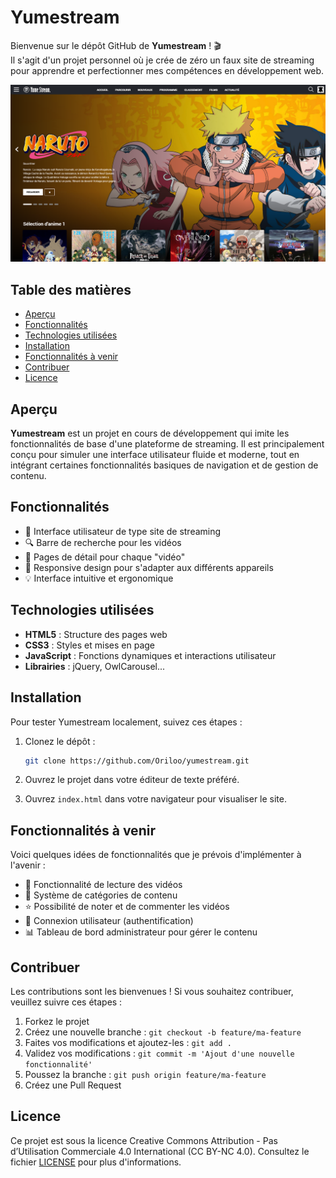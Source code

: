 # Yumestream

Bienvenue sur le dépôt GitHub de **Yumestream** ! 🎬  
Il s'agit d'un projet personnel où je crée de zéro un faux site de streaming pour apprendre et perfectionner mes compétences en développement web.

![Capture d'écran de la page d'accueil de Yumestream](github/CapturePage.png)

## Table des matières

- [Aperçu](#aperçu)
- [Fonctionnalités](#fonctionnalités)
- [Technologies utilisées](#technologies-utilisées)
- [Installation](#installation)
- [Fonctionnalités à venir](#fonctionnalités-à-venir)
- [Contribuer](#contribuer)
- [Licence](#licence)

## Aperçu

**Yumestream** est un projet en cours de développement qui imite les fonctionnalités de base d'une plateforme de streaming. Il est principalement conçu pour simuler une interface utilisateur fluide et moderne, tout en intégrant certaines fonctionnalités basiques de navigation et de gestion de contenu.

## Fonctionnalités

- 🎥 Interface utilisateur de type site de streaming
- 🔍 Barre de recherche pour les vidéos
- 📄 Pages de détail pour chaque "vidéo"
- 📱 Responsive design pour s'adapter aux différents appareils
- 💡 Interface intuitive et ergonomique

## Technologies utilisées

- **HTML5** : Structure des pages web
- **CSS3** : Styles et mises en page
- **JavaScript** : Fonctions dynamiques et interactions utilisateur
- **Librairies** : jQuery, OwlCarousel...
  
## Installation

Pour tester Yumestream localement, suivez ces étapes :

1. Clonez le dépôt :

   ```bash
   git clone https://github.com/Oriloo/yumestream.git
   ```

2. Ouvrez le projet dans votre éditeur de texte préféré.

3. Ouvrez `index.html` dans votre navigateur pour visualiser le site.

## Fonctionnalités à venir

Voici quelques idées de fonctionnalités que je prévois d'implémenter à l'avenir :

- 🔄 Fonctionnalité de lecture des vidéos
- 📂 Système de catégories de contenu
- ⭐️ Possibilité de noter et de commenter les vidéos
- 🔗 Connexion utilisateur (authentification)
- 📊 Tableau de bord administrateur pour gérer le contenu

## Contribuer

Les contributions sont les bienvenues ! Si vous souhaitez contribuer, veuillez suivre ces étapes :

1. Forkez le projet
2. Créez une nouvelle branche : `git checkout -b feature/ma-feature`
3. Faites vos modifications et ajoutez-les : `git add .`
4. Validez vos modifications : `git commit -m 'Ajout d'une nouvelle fonctionnalité'`
5. Poussez la branche : `git push origin feature/ma-feature`
6. Créez une Pull Request

## Licence

Ce projet est sous la licence Creative Commons Attribution - Pas d’Utilisation Commerciale 4.0 International (CC BY-NC 4.0). Consultez le fichier [LICENSE](LICENSE) pour plus d'informations.